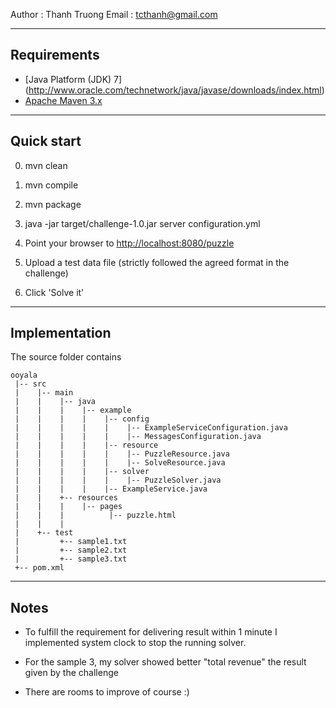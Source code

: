 Author : Thanh Truong
Email  : tcthanh@gmail.com

------------------------------------------------------------------
Requirements
-------------------------------------------------------------------
* [Java Platform (JDK) 7]
(http://www.oracle.com/technetwork/java/javase/downloads/index.html)
* [Apache Maven 3.x](http://maven.apache.org/)

------------------------------------------------------------------
Quick start
------------------------------------------------------------------
0. mvn clean
1. mvn compile
1. mvn package
2. java -jar target/challenge-1.0.jar server configuration.yml

3. Point your browser to [http://localhost:8080/puzzle](http://localhost:8080/puzzle)
4. Upload a test data file (strictly followed the agreed format in the challenge)
5. Click 'Solve it'

------------------------------------------------------------------
Implementation
------------------------------------------------------------------
The source folder contains
```
ooyala
 |-- src
 |    |-- main
 |    |    |-- java
 |    |    |    |-- example
 |    |    |    |    |-- config
 |    |    |    |    |    |-- ExampleServiceConfiguration.java
 |    |    |    |    |    |-- MessagesConfiguration.java  
 |    |    |    |    |-- resource
 |    |    |    |    |    |-- PuzzleResource.java
 |    |    |    |    |    |-- SolveResource.java
 |    |    |    |    |-- solver
 |    |    |    |    |    |-- PuzzleSolver.java
 |    |    |    |    |-- ExampleService.java    		 
 |    |    +-- resources
 |    |    |    |-- pages
 |    |    |          |-- puzzle.html
 |    |    |                     
 |    +-- test
 |         +-- sample1.txt
 |         +-- sample2.txt
 |         +-- sample3.txt
 +-- pom.xml
 ```
 -----------------------------------------------------------------
Notes
------------------------------------------------------------------
- To fulfill the requirement for delivering result within 1 minute
  I implemented system clock to stop the running solver.  
 
- For the sample 3, my solver showed better "total revenue" the result
   given by the challenge
   
- There are rooms to improve of course :)